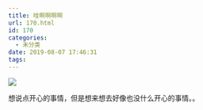 ```yaml
---
title: 哇啊啊啊啊
url: 170.html
id: 170
categories:
  - 未分类
date: 2019-08-07 17:46:31
tags:
---
```


![](/img/post/IMG_0641.jpg)

想说点开心的事情，但是想来想去好像也没什么开心的事情。。
